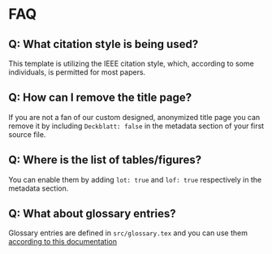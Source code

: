 # FAQ

## Q: What citation style is being used?

This template is utilizing the IEEE citation style, which, according to some individuals, is permitted for most papers.

## Q: How can I remove the title page?

If you are not a fan of our custom designed, anonymized title page you can remove it by including `Deckblatt: false` in the metadata section of your first source file.

## Q: Where is the list of tables/figures?

You can enable them by adding `lot: true` and `lof: true` respectively in the metadata section.

## Q: What about glossary entries?

Glossary entries are defined in `src/glossary.tex` and you can use them [according to this documentation](https://github.com/tomncooper/pandoc-gls/blob/ed659c7b50baab9ce7c8eab15285fe9602f914f7/ReadMe.md#pandoc-gls)
